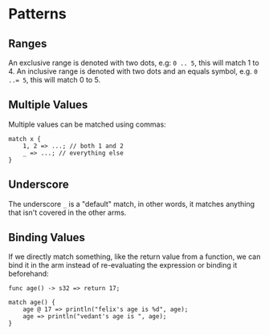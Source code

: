 # Patterns
## Ranges
An exclusive range is denoted with two dots, e.g: `0 .. 5`, this will match 1
to 4. An inclusive range is denoted with two dots and an equals symbol, e.g.
`0 ..= 5`, this will match 0 to 5.

## Multiple Values
Multiple values can be matched using commas:

    match x {
        1, 2 => ...; // both 1 and 2
        _ => ...; // everything else
    }

## Underscore
The underscore `_` is a "default" match, in other words, it matches anything
that isn't covered in the other arms.

## Binding Values
If we directly match something, like the return value from a function, we
can bind it in the arm instead of re-evaluating the expression or binding it
beforehand:

```
func age() -> s32 => return 17;

match age() {
    age @ 17 => println("felix's age is %d", age);
    age => println("vedant's age is ", age);
}
```